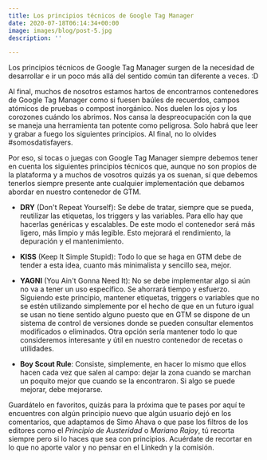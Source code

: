 ```yaml
---
title: Los principios técnicos de Google Tag Manager
date: 2020-07-18T06:14:34+00:00
image: images/blog/post-5.jpg
description: ''

---
```

Los principios técnicos de Google Tag Manager surgen de la necesidad de desarrollar e ir un poco más allá del sentido común tan diferente a veces. :D 

Al final, muchos de nosotros estamos hartos de encontrarnos contenedores de Google Tag Manager como si fuesen baúles de recuerdos, campos atómicos de pruebas o compost inorgánico. Nos duelen los ojos y los corozones cuándo los abrimos. Nos cansa la despreocupación con la que se maneja una herramienta tan potente como peligrosa. Solo habrá que leer y grabar a fuego los siguientes principios. Al final, no lo olvides #somosdatisfayers.

Por eso, si tocas o juegas con Google Tag Manager siempre debemos tener en cuenta los siguientes principios técnicos que, aunque no son propios de la plataforma y a muchos de vosotros quizás ya os suenan, sí que debemos tenerlos siempre presente ante cualquier implementación que debamos abordar en nuestro contenedor de GTM.

- **DRY** (Don't Repeat Yourself): Se debe de tratar, siempre que se pueda, reutilizar las etiquetas, los triggers y las variables. Para ello hay que hacerlas genéricas y escalables.
De este modo el contenedor será más ligero, más limpio y más legible. Esto mejorará el rendimiento, la depuración y el mantenimiento.

- **KISS** (Keep It Simple Stupid): Todo lo que se haga en GTM debe de tender a esta idea, cuanto más minimalista y sencillo sea, mejor.

- **YAGNI** (You Ain't Gonna Need It): No se debe implementar algo si aún no va a tener un uso específico. Se ahorrará tiempo y esfuerzo.
Siguiendo este principio, mantener etiquetas, triggers o variables que no se estén utilizando simplemente por el hecho de que en un futuro igual se usan no tiene sentido alguno puesto que en GTM se dispone de un sistema de control de versiones donde se pueden consultar elementos modificados o eliminados.
Otra opción sería mantener todo lo que consideremos interesante y útil en nuestro contenedor de recetas o utilidades.

- **Boy Scout Rule**: Consiste, simplemente, en hacer lo mismo que ellos hacen cada vez que salen al campo: dejar la zona cuando se marchan un poquito mejor que cuando se la encontraron. Si algo se puede mejorar, debe mejorarse.


Guardátelo en favoritos, quizás para la próxima que te pases por aquí te encuentres con algún principio nuevo que algún usuario dejó en los comentarios, que adaptamos de Simo Ahava o que pase los filtros de los editores como el _Principio de Austeridad_ o _Mariano Rajoy_, tú recorta siempre pero si lo haces que sea con principios. Acuérdate de recortar en lo que no aporte valor y no pensar en el Linkedn y la comisión.
